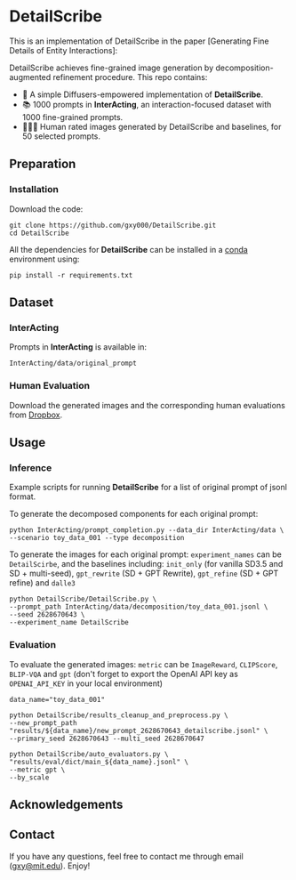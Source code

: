 # DetailScribe


This is an implementation of DetailScribe in the paper [Generating Fine Details of Entity Interactions]:


DetailScribe achieves fine-grained image generation by decomposition-augmented refinement procedure. This repo contains:

* 🦔 A simple Diffusers-empowered implementation of **DetailScribe**.
* 📚 1000 prompts in **InterActing**, an interaction-focused dataset with 1000 fine-grained prompts.
* 👩🏻‍🔬 Human rated images generated by DetailScribe and baselines, for 50 selected prompts.

## Preparation

### Installation

Download the code:
```
git clone https://github.com/gxy000/DetailScribe.git
cd DetailScribe
```

All the dependencies for **DetailScribe** can be installed in a [conda](https://conda.io/) environment using:

```
pip install -r requirements.txt
```
## Dataset

### InterActing
Prompts in **InterActing** is available in:

```
InterActing/data/original_prompt
```
### Human Evaluation
Download the generated images and the corresponding human evaluations from [Dropbox](https://www.dropbox.com/scl/fo/wepr3j5kg6fthvj2d8kq9/APysjf2xwRUYWxDG9hyoekw?rlkey=9esh8btznjy6nby0pzbinsxzx&st=f3275099&dl=0).

## Usage

### Inference
Example scripts for running **DetailScribe** for a list of original prompt of jsonl format.

To generate the decomposed components for each original prompt:
```
python InterActing/prompt_completion.py --data_dir InterActing/data \
--scenario toy_data_001 --type decomposition
```

To generate the images for each original prompt:
`experiment_names` can be `DetailScirbe`, and the baselines including: `init_only` (for vanilla SD3.5 and SD + multi-seed), `gpt_rewrite` (SD + GPT Rewrite), `gpt_refine` (SD + GPT refine) and `dalle3`
```
python DetailScribe/DetailScribe.py \
--prompt_path InterActing/data/decomposition/toy_data_001.jsonl \
--seed 2628670643 \
--experiment_name DetailScribe
```

### Evaluation

To evaluate the generated images:
`metric` can be `ImageReward`, `CLIPScore`, `BLIP-VQA` and `gpt` (don't forget to export the OpenAI API key as `OPENAI_API_KEY` in your local environment)
```
data_name="toy_data_001"

python DetailScribe/results_cleanup_and_preprocess.py \
--new_prompt_path "results/${data_name}/new_prompt_2628670643_detailscribe.jsonl" \
--primary_seed 2628670643 --multi_seed 2628670647

python DetailScribe/auto_evaluators.py \
"results/eval/dict/main_${data_name}.jsonl" \
--metric gpt \
--by_scale
```

## Acknowledgements


## Contact

If you have any questions, feel free to contact me through email (gxy@mit.edu). Enjoy!

